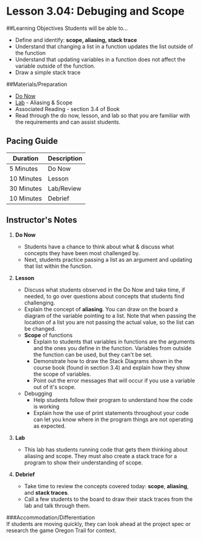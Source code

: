# Lesson 3.04: Debuging and Scope

##Learning Objectives
Students will be able to... 
* Define and identify: **scope, aliasing, stack trace**
* Understand that changing a list in a function updates the list outside of the function
* Understand that updating variables in a function does not affect the variable outside of the function. 
* Draw a simple stack trace

##Materials/Preparation
* [Do Now]
* [Lab] - Aliasing & Scope
* Associated Reading - section 3.4 of Book
* Read through the do now, lesson, and lab so that you are familiar with the requirements and can assist students.

## Pacing Guide
| **Duration**   | **Description** |
| ---------- | ----------- |
| 5 Minutes  | Do Now      |
| 10 Minutes | Lesson      |
| 30 Minutes | Lab/Review         |
| 10 Minutes | Debrief  |

## Instructor's Notes
1. **Do Now**
    * Students have a chance to think about what & discuss what concepts they have been most challenged by.
    * Next, students practice passing a list as an argument and updating that list within the function. 
2. **Lesson**
    * Discuss what students observed in the Do Now and take time, if needed, to go over questions about concepts that students find challenging. 
    * Explain the concept of **aliasing**. You can draw on the board a diagram of the variable pointing to a list. Note that when passing the location of a list you are not passing the actual value, so the list can be changed. 
    * **Scope** of functions
        * Explain to students that variables in functions are the arguments and the ones you define in the function. Variables from outside the function can be used, but they can't be set.  
   	    * Demonstrate how to draw the Stack Diagrams shown in the course book (found in section 3.4) and explain how they show the scope of variables.
   	    * Point out the error messages that will occur if you use a variable out of it's scope.
    * Debugging
        * Help students follow their program to understand how the code is working
        * Explain how the use of print statements throughout your code can let you know where in the program things are not operating as expected.
3. **Lab**
    * This lab has students running code that gets them thinking about aliasing and scope. They must also create a stack trace for a program to show their understanding of scope.

4. **Debrief**
    * Take time to review the concepts covered today: **scope**, **aliasing**, and **stack traces**. 
    * Call a few students to the board to draw their stack traces from the lab and talk through them.

###Accommodation/Differentiation    
If students are moving quickly, they can look ahead at the project spec or research the game Oregon Trail for context.

[Do Now]:do_now.md
[Lab]:lab.md